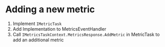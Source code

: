 # Adding a new metric

1. Implement `IMetricTask`
2. Add Implementation to MetricsEventHandler
3. Call `IMetricsTaskContext.MetricsResponse.AddMetric` in MetricTask to add an additional metric